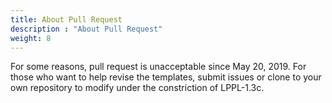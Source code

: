 ```yaml
---
title: About Pull Request
description : "About Pull Request"
weight: 8
---
```


For some reasons, pull request is unacceptable since May 20, 2019. For those who want to help revise the templates, submit issues or clone to your own repository to modify under the constriction of  LPPL-1.3c.